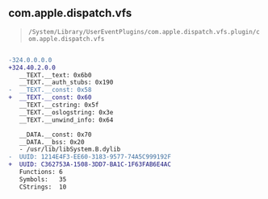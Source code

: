 ## com.apple.dispatch.vfs

> `/System/Library/UserEventPlugins/com.apple.dispatch.vfs.plugin/com.apple.dispatch.vfs`

```diff

-324.0.0.0.0
+324.40.2.0.0
   __TEXT.__text: 0x6b0
   __TEXT.__auth_stubs: 0x190
-  __TEXT.__const: 0x58
+  __TEXT.__const: 0x60
   __TEXT.__cstring: 0x5f
   __TEXT.__oslogstring: 0x3e
   __TEXT.__unwind_info: 0x64

   __DATA.__const: 0x70
   __DATA.__bss: 0x20
   - /usr/lib/libSystem.B.dylib
-  UUID: 1214E4F3-EE60-3183-9577-74A5C999192F
+  UUID: C362753A-1508-3DD7-BA1C-1F63FAB6E4AC
   Functions: 6
   Symbols:   35
   CStrings:  10

```
